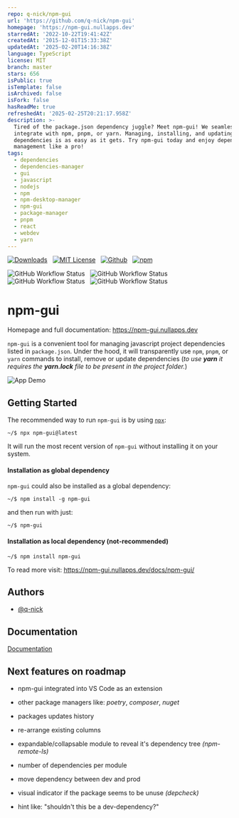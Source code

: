 ```yaml
---
repo: q-nick/npm-gui
url: 'https://github.com/q-nick/npm-gui'
homepage: 'https://npm-gui.nullapps.dev'
starredAt: '2022-10-22T19:41:42Z'
createdAt: '2015-12-01T15:33:38Z'
updatedAt: '2025-02-20T14:16:38Z'
language: TypeScript
license: MIT
branch: master
stars: 656
isPublic: true
isTemplate: false
isArchived: false
isFork: false
hasReadMe: true
refreshedAt: '2025-02-25T20:21:17.958Z'
description: >-
  Tired of the package.json dependency juggle? Meet npm-gui! We seamlessly
  integrate with npm, pnpm, or yarn. Managing, installing, and updating
  dependencies is as easy as it gets. Try npm-gui today and enjoy dependency
  management like a pro!
tags:
  - dependencies
  - dependencies-manager
  - gui
  - javascript
  - nodejs
  - npm
  - npm-desktop-manager
  - npm-gui
  - package-manager
  - pnpm
  - react
  - webdev
  - yarn
---
```


[![Downloads](https://img.shields.io/npm/dm/npm-gui?style=for-the-badge)](https://www.npmjs.com/package/npm-gui)
&nbsp;
[![MIT License](https://img.shields.io/npm/l/npm-gui?style=for-the-badge)](https://choosealicense.com/licenses/mit/)
&nbsp;
[![Github](https://img.shields.io/github/stars/q-nick/npm-gui?style=for-the-badge)](https://github.com/q-nick/npm-gui)
&nbsp;
[![npm](https://img.shields.io/npm/v/npm-gui?style=for-the-badge)](https://www.npmjs.com/package/npm-gui)

![GitHub Workflow Status](https://img.shields.io/github/actions/workflow/status/q-nick/npm-gui/build.yml?style=for-the-badge)
&nbsp;
![GitHub Workflow Status](https://img.shields.io/github/actions/workflow/status/q-nick/npm-gui/windows.yml?label=windows%20test&style=for-the-badge)
&nbsp;
![GitHub Workflow Status](https://img.shields.io/github/actions/workflow/status/q-nick/npm-gui/macos.yml?label=macos%20test&style=for-the-badge)
&nbsp;
![GitHub Workflow Status](https://img.shields.io/github/actions/workflow/status/q-nick/npm-gui/linux.yml?label=linux%20test&style=for-the-badge)

# npm-gui

Homepage and full documentation: https://npm-gui.nullapps.dev

`npm-gui` is a convenient tool for managing javascript project dependencies listed in `package.json`. Under the hood, it will transparently use `npm`, `pnpm`, or `yarn` commands to install, remove or update dependencies
(_to use **yarn** it requires the **yarn.lock** file to be present in the project folder._)

![App Demo](https://npm-gui.nullapps.dev/batch-install.GIF)

## Getting Started

The recommended way to run `npm-gui` is by using <a href="https://www.npmjs.com/package/npx">`npx`</a>:

```
~/$ npx npm-gui@latest
```

It will run the most recent version of `npm-gui` without installing it on your system.

#### Installation as global dependency

`npm-gui` could also be installed as a global dependency:

```
~/$ npm install -g npm-gui
```

and then run with just:

```
~/$ npm-gui
```

#### Installation as local dependency (not-recommended)

```
~/$ npm install npm-gui
```

To read more visit: https://npm-gui.nullapps.dev/docs/npm-gui/

## Authors

- [@q-nick](https://www.github.com/q-nick)

## Documentation

[Documentation](https://npm-gui.nullapps.dev/docs/npm-gui/)

## Next features on roadmap

- npm-gui integrated into VS Code as an extension

- other package managers like: _poetry_, _composer_, _nuget_

- packages updates history

- re-arrange existing columns

- expandable/collapsable module to reveal it's dependency tree _(npm-remote-ls)_

- number of dependencies per module

- move dependency between dev and prod

- visual indicator if the package seems to be unuse _(depcheck)_

- hint like: "shouldn't this be a dev-dependency?"
